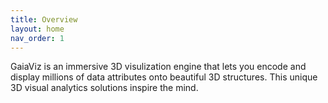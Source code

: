 ```yaml
---
title: Overview
layout: home
nav_order: 1
---
```


GaiaViz is an immersive 3D visulization engine that lets you encode and display millions of data attributes onto beautiful 3D structures. This unique 3D visual analytics solutions inspire the mind.
